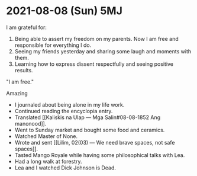 # 2021-08-08 (Sun) 5MJ

I am grateful for:

1. Being able to assert my freedom on my parents. Now I am free and responsible for everything I do.
2. Seeing my friends yesterday and sharing some laugh and moments with them.
3. Learning how to express dissent respectfully and seeing positive results.

"I am free."

Amazing

- I journaled about being alone in my life work.
- Continued reading the encyclopia entry.
- Translated [[Kaliskis na Ulap — Mga Salin#08-08-1852 Ang manonood]].
- Went to Sunday market and bought some food and ceramics.
- Watched Master of None.
- Wrote and sent [[Lilim, 02(03) — We need brave spaces, not safe spaces]].
- Tasted Mango Royale while having some philosophical talks with Lea.
- Had a long walk at forestry.
- Lea and I watched Dick Johnson is Dead.

